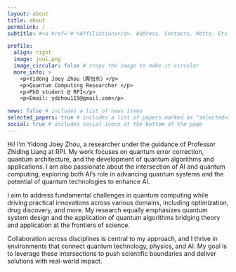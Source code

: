 ```yaml
---
layout: about
title: about
permalink: /
subtitle: #<a href='#'>Affiliations</a>. Address. Contacts. Motto. Etc.

profile:
  align: right
  image: joui.png
  image_circular: false # crops the image to make it circular
  more_info: >
    <p>Yidong Joey Zhou（周怡东）</p>
    <p>Quantum Computing Researcher </p>
    <p>PhD student @ RPI</p> 
    <p>Email: ydzhou119@gmail.com</p>

news: false # includes a list of news items
selected_papers: true # includes a list of papers marked as "selected={true}"
social: true # includes social icons at the bottom of the page
---
```


Hi! I’m Yidong Joey Zhou, a researcher under the guidance of Professor Zhiding Liang at RPI. My work focuses on quantum error correction, quantum architecture, and the development of quantum algorithms and applications. I am also passionate about the intersection of AI and quantum computing, exploring both AI’s role in advancing quantum systems and the potential of quantum technologies to enhance AI.

I aim to address fundamental challenges in quantum computing while driving practical innovations across various domains, including optimization, drug discovery, and more. My research equally emphasizes quantum system design and the application of quantum algorithms bridging theory and application at the frontiers of science.

Collaboration across disciplines is central to my approach, and I thrive in environments that connect quantum technology, physics, and AI. My goal is to leverage these intersections to push scientific boundaries and deliver solutions with real-world impact.
